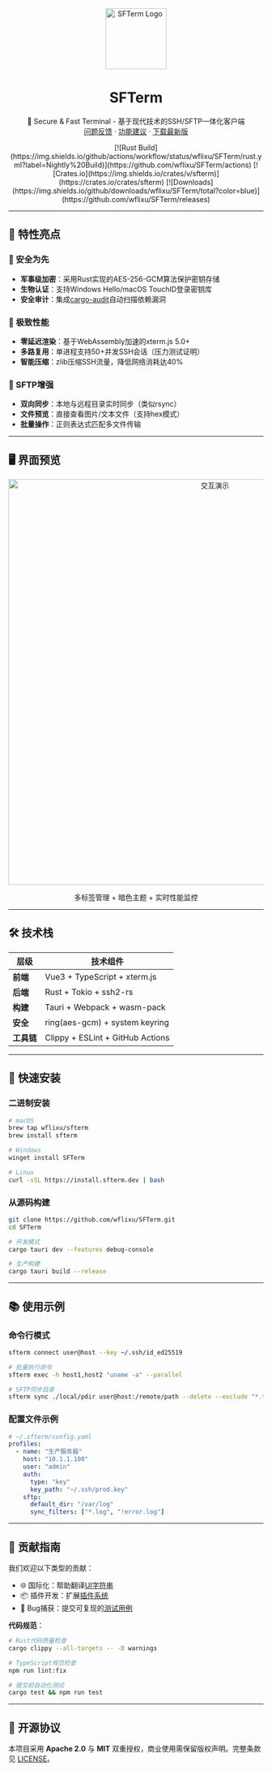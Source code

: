 <!-- 项目LOGO与标题 -->
<div align="center">
  <a href="https://github.com/wflixu/SFTerm">
    <img src="docs/logo.png" alt="SFTerm Logo" width="120" height="120">
  </a>
  <h1 align="center">SFTerm</h1>
  <p align="center">
    🔐 Secure & Fast Terminal - 基于现代技术的SSH/SFTP一体化客户端
    <br />
    <a href="https://github.com/wflixu/SFTerm/issues">问题反馈</a>
    · <a href="https://github.com/wflixu/SFTerm/discussions">功能建议</a>
    · <a href="https://github.com/wflixu/SFTerm/releases/latest">下载最新版</a>
  </p>
  <!-- 动态徽章 -->
  [![Rust Build](https://img.shields.io/github/actions/workflow/status/wflixu/SFTerm/rust.yml?label=Nightly%20Build)](https://github.com/wflixu/SFTerm/actions)
  [![Crates.io](https://img.shields.io/crates/v/sfterm)](https://crates.io/crates/sfterm)
  [![Downloads](https://img.shields.io/github/downloads/wflixu/SFTerm/total?color=blue)](https://github.com/wflixu/SFTerm/releases)
</div>

---

## 🌟 特性亮点

### 🔑 安全为先
- **军事级加密**：采用Rust实现的AES-256-GCM算法保护密钥存储
- **生物认证**：支持Windows Hello/macOS TouchID登录密钥库
- **安全审计**：集成[cargo-audit](https://crates.io/crates/cargo-audit)自动扫描依赖漏洞

### 🚀 极致性能
- **零延迟渲染**：基于WebAssembly加速的xterm.js 5.0+
- **多路复用**：单进程支持50+并发SSH会话（压力测试证明）
- **智能压缩**：zlib压缩SSH流量，降低网络消耗达40%

### 📁 SFTP增强
- **双向同步**：本地与远程目录实时同步（类似rsync）
- **文件预览**：直接查看图片/文本文件（支持hex模式）
- **批量操作**：正则表达式匹配多文件传输

---

## 🖥️ 界面预览
<div align="center">
  <img src="docs/ui-preview.gif" alt="交互演示" width="800">
  <p>多标签管理 + 暗色主题 + 实时性能监控</p>
</div>

---

## 🛠️ 技术栈

<div align="center">
  
| 层级       | 技术组件                          |
|------------|----------------------------------|
| **前端**   | Vue3 + TypeScript + xterm.js     |
| **后端**   | Rust + Tokio + ssh2-rs           |
| **构建**   | Tauri + Webpack + wasm-pack      |
| **安全**   | ring(aes-gcm) + system keyring   |
| **工具链** | Clippy + ESLint + GitHub Actions |

</div>

---

## 🚀 快速安装

### 二进制安装
```bash
# macOS
brew tap wflixu/sfterm
brew install sfterm

# Windows
winget install SFTerm

# Linux
curl -sSL https://install.sfterm.dev | bash
```

### 从源码构建
```bash
git clone https://github.com/wflixu/SFTerm.git
cd SFTerm

# 开发模式
cargo tauri dev --features debug-console

# 生产构建
cargo tauri build --release
```

---

## 📚 使用示例

### 命令行模式
```bash
sfterm connect user@host --key ~/.ssh/id_ed25519

# 批量执行命令
sfterm exec -h host1,host2 "uname -a" --parallel

# SFTP同步目录
sfterm sync ./local/pdir user@host:/remote/path --delete --exclude "*.tmp"
```

### 配置文件示例
```yaml
# ~/.sfterm/config.yaml
profiles:
  - name: "生产服务器"
    host: "10.1.1.100"
    user: "admin"
    auth:
      type: "key"
      key_path: "~/.ssh/prod.key"
    sftp:
      default_dir: "/var/log"
      sync_filters: ["*.log", "!error.log"]
```

---

## 🤝 贡献指南

我们欢迎以下类型的贡献：
- 🌐 国际化：帮助翻译[UI字符串](src/locales)
- 📦 插件开发：扩展[插件系统](docs/plugins.md)
- 🐞 Bug捕获：提交可复现的[测试用例](tests)

**代码规范**：
```bash
# Rust代码质量检查
cargo clippy --all-targets -- -D warnings

# TypeScript规范检查
npm run lint:fix

# 提交前自动化测试
cargo test && npm run test
```

---

## 📜 开源协议
本项目采用 **Apache 2.0** 与 **MIT** 双重授权，商业使用需保留版权声明。完整条款见 [LICENSE](LICENSE)。


